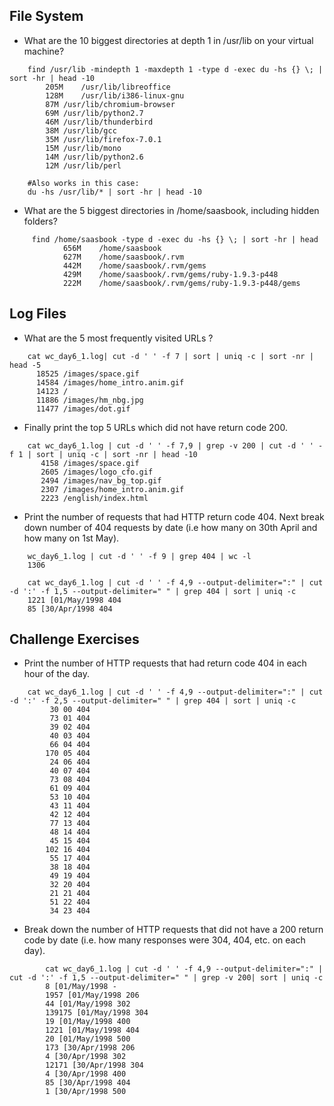 ## File System
* What are the 10 biggest directories at depth 1 in /usr/lib on your virtual machine?
```
    find /usr/lib -mindepth 1 -maxdepth 1 -type d -exec du -hs {} \; | sort -hr | head -10
        205M	/usr/lib/libreoffice
        128M	/usr/lib/i386-linux-gnu
        87M	/usr/lib/chromium-browser
        69M	/usr/lib/python2.7
        46M	/usr/lib/thunderbird
        38M	/usr/lib/gcc
        35M	/usr/lib/firefox-7.0.1
        15M	/usr/lib/mono
        14M	/usr/lib/python2.6
        12M	/usr/lib/perl

    #Also works in this case:
    du -hs /usr/lib/* | sort -hr | head -10
```
    
* What are the 5 biggest directories in /home/saasbook, including hidden folders?
```
     find /home/saasbook -type d -exec du -hs {} \; | sort -hr | head
            656M	/home/saasbook
            627M	/home/saasbook/.rvm
            442M	/home/saasbook/.rvm/gems
            429M	/home/saasbook/.rvm/gems/ruby-1.9.3-p448
            222M	/home/saasbook/.rvm/gems/ruby-1.9.3-p448/gems
```

## Log Files

* What are the 5 most frequently visited URLs ?
```
    cat wc_day6_1.log| cut -d ' ' -f 7 | sort | uniq -c | sort -nr | head -5
      18525 /images/space.gif
      14584 /images/home_intro.anim.gif
      14123 /
      11886 /images/hm_nbg.jpg
      11477 /images/dot.gif
```

* Finally print the top 5 URLs which did not have return code 200.
```
    cat wc_day6_1.log | cut -d ' ' -f 7,9 | grep -v 200 | cut -d ' ' -f 1 | sort | uniq -c | sort -nr | head -10
       4158 /images/space.gif
       2605 /images/logo_cfo.gif
       2494 /images/nav_bg_top.gif
       2307 /images/home_intro.anim.gif
       2223 /english/index.html
```

* Print the number of requests that had HTTP return code 404. Next break down
number of 404 requests by date (i.e how many on 30th April and how many on 1st
May).
```
    wc_day6_1.log | cut -d ' ' -f 9 | grep 404 | wc -l
    1306

    cat wc_day6_1.log | cut -d ' ' -f 4,9 --output-delimiter=":" | cut -d ':' -f 1,5 --output-delimiter=" " | grep 404 | sort | uniq -c
    1221 [01/May/1998 404
    85 [30/Apr/1998 404
```

## Challenge Exercises
* Print the number of HTTP requests that had return code 404 in each hour of the day.
```
    cat wc_day6_1.log | cut -d ' ' -f 4,9 --output-delimiter=":" | cut -d ':' -f 2,5 --output-delimiter=" " | grep 404 | sort | uniq -c
         30 00 404
         73 01 404
         39 02 404
         40 03 404
         66 04 404
        170 05 404
         24 06 404
         40 07 404
         73 08 404
         61 09 404
         53 10 404
         43 11 404
         42 12 404
         77 13 404
         48 14 404
         45 15 404
        102 16 404
         55 17 404
         38 18 404
         49 19 404
         32 20 404
         21 21 404
         51 22 404
         34 23 404
```
* Break down the number of HTTP requests that did not have a 200 return code by date (i.e. how many responses were 304, 404, etc. on each day).

```
        cat wc_day6_1.log | cut -d ' ' -f 4,9 --output-delimiter=":" | cut -d ':' -f 1,5 --output-delimiter=" " | grep -v 200| sort | uniq -c
        8 [01/May/1998 -
        1957 [01/May/1998 206
        44 [01/May/1998 302
        139175 [01/May/1998 304
        19 [01/May/1998 400
        1221 [01/May/1998 404
        20 [01/May/1998 500
        173 [30/Apr/1998 206
        4 [30/Apr/1998 302
        12171 [30/Apr/1998 304
        4 [30/Apr/1998 400
        85 [30/Apr/1998 404
        1 [30/Apr/1998 500
```
